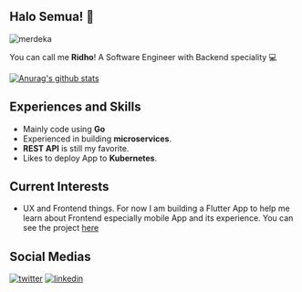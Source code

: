 ## Halo Semua! 🖖

![merdeka](https://media.giphy.com/media/3oEhn2or7wPl4nmmUo/giphy.gif)

You can call me __Ridho__!
A Software Engineer with Backend speciality 💻

[![Anurag's github stats](https://github-readme-stats.vercel.app/api?username=ridhoperdana&hide_rank=true)](https://github.com/anuraghazra/github-readme-stats)

## Experiences and Skills

- Mainly code using __Go__
- Experienced in building __microservices__.
- __REST API__ is still my favorite.
- Likes to deploy App to __Kubernetes__.

## Current Interests

- UX and Frontend things. For now I am building a Flutter App to help me learn about Frontend especially mobile App and its experience.
You can see the project [here](https://github.com/ridhoperdana/edompet)

## Social Medias

[![twitter](https://user-images.githubusercontent.com/13913371/87139070-98715280-c2c9-11ea-98e5-62272b0fa691.png)](https://twitter.com/cync48)
[![linkedin](https://user-images.githubusercontent.com/13913371/87139245-d3738600-c2c9-11ea-8a2a-570f15a67132.png)](https://www.linkedin.com/in/ridhoperdana/)
